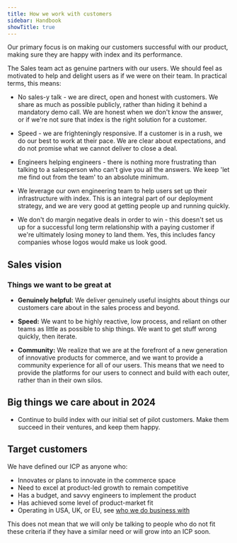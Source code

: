 ```yaml
---
title: How we work with customers
sidebar: Handbook
showTitle: true
---
```


Our primary focus is on making our customers successful with our product, making sure they are happy with index and its performance.

The Sales team act as genuine partners with our users. We should feel as motivated to help and delight users as if we were on their team. In practical terms, this means:

- No sales-y talk - we are direct, open and honest with customers. We share as much as possible publicly, rather than hiding it behind a mandatory demo call. We are honest when we don't know the answer, or if we're not sure that index is the right solution for a customer.

- Speed - we are frighteningly responsive. If a customer is in a rush, we do our best to work at their pace. We are clear about expectations, and do not promise what we cannot deliver to close a deal. 

- Engineers helping engineers - there is nothing more frustrating than talking to a salesperson who can't give you all the answers. We keep 'let me find out from the team' to an absolute minimum.

- We leverage our own engineering team to help users set up their infrastructure with index. This is an integral part of our deployment strategy, and we are very good at getting people up and running quickly.

- We don't do margin negative deals in order to win - this doesn't set us up for a successful long term relationship with a paying customer if we're ultimately losing money to land them. Yes, this includes fancy companies whose logos would make us look good. 


## Sales vision 

### Things we want to be great at

- **Genuinely helpful:** We deliver genuinely useful insights about things our customers care about in the sales process and beyond.

- **Speed:** We want to be highly reactive, low process, and reliant on other teams as little as possible to ship things. We want to get stuff wrong quickly, then iterate. 

- **Community:** We realize that we are at the forefront of a new generation of innovative products for commerce, and we want to provide a community experience for all of our users. This means that we need to provide the platforms for our users to connect and build with each outer, rather than in their own silos.

## Big things we care about in 2024

- Continue to build index with our initial set of pilot customers. Make them succeed in their ventures, and keep them happy.

## Target customers

We have defined our ICP as anyone who:
- Innovates or plans to innovate in the commerce space
- Need to excel at product-led growth to remain competitive
- Has a budget, and savvy engineers to implement the product
- Has achieved some level of product-market fit
- Operating in USA, UK, or EU, see [who we do business with](/handbook/who-we-do-business-with)

This does not mean that we will only be talking to people who do not fit these criteria if they have a similar need or will grow into an ICP soon.